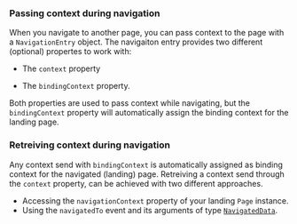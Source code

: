 
### Passing context during navigation

When you navigate to another page, you can pass context to the page with a `NavigationEntry` object. The navigaiton entry provides two different (optional) propertes to work with:
- The `context` property
<snippet id='nav-context-pass'/>
<snippet id='nav-context-pass-ts'/>

- The `bindingContext` property.
<snippet id='nav-context-pass-binding'/>
<snippet id='nav-context-pass-binding-ts'/>

Both properties are used to pass context while navigating, but the `bindingContext` property will automatically assign the binding context for the landing page.

### Retreiving context during navigation

Any context send with `bindingContext` is automatically assigned as binding context for the navigated (landing) page.
Retreiving a context send through the `context` property, can be achieved with two different approaches.
- Accessing the `navigationContext` property of your landing `Page` instance.
- Using the `navigatedTo` event and its arguments of type [`NavigatedData`](https://docs.nativescript.org/api-reference/interfaces/_ui_page_.navigateddata).

<snippet id='nav-context-receive'/>
<snippet id='nav-context-receive-ts'/>